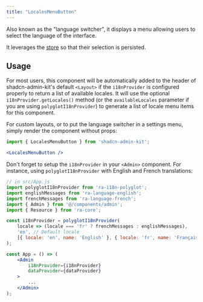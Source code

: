 ```yaml
---
title: "LocalesMenuButton"
---
```


Also known as the "language switcher", it displays a menu allowing users to select the language of the interface.

It leverages the [store](https://marmelab.com/shadcn-admin-kit/Store.html) so that their selection is persisted.

## Usage

For most users, this component will be automatically added to the header of shadcn-admin-kit's default `<Layout>` if the `i18nProvider` is configured properly to return a list of available locales. It will use the optional `i18nProvider.getLocales()` method (or the `availableLocales` parameter if you are using `polyglotI18nProvider`) to generate a list of locale menu items for this component.

For custom layouts, or to put the language switcher in a settings menu, simply render the component without props:

```jsx
import { LocalesMenuButton } from 'shadcn-admin-kit';

<LocalesMenuButton />
```

Don't forget to setup the `i18nProvider` in your `<Admin>` component. For instance, using `polyglotI18nProvider` with English and French translations:

```jsx
// in src/App.js
import polyglotI18nProvider from 'ra-i18n-polyglot';
import englishMessages from 'ra-language-english';
import frenchMessages from 'ra-language-french';
import { Admin } from '@/components/admin';
import { Resource } from 'ra-core';

const i18nProvider = polyglotI18nProvider(
    locale => (locale === 'fr' ? frenchMessages : englishMessages),
    'en', // Default locale
    [{ locale: 'en', name: 'English' }, { locale: 'fr', name: 'Français' }]
);

const App = () => (
    <Admin
        i18nProvider={i18nProvider}
        dataProvider={dataProvider}
    >
        ...
    </Admin>
);
```
